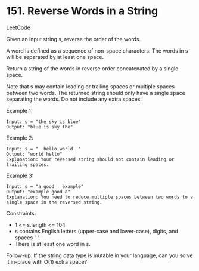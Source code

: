 # 151. Reverse Words in a String
[LeetCode](https://leetcode.com/problems/reverse-words-in-a-string)

Given an input string s, reverse the order of the words.

A word is defined as a sequence of non-space characters. The words in s will be separated by at least one space.

Return a string of the words in reverse order concatenated by a single space.

Note that s may contain leading or trailing spaces or multiple spaces between two words. The returned string should only have a single space separating the words. Do not include any extra spaces.

Example 1:
```
Input: s = "the sky is blue"
Output: "blue is sky the"
```
Example 2:
```
Input: s = "  hello world  "
Output: "world hello"
Explanation: Your reversed string should not contain leading or trailing spaces.
```
Example 3:
```
Input: s = "a good   example"
Output: "example good a"
Explanation: You need to reduce multiple spaces between two words to a single space in the reversed string.
```

Constraints:
- 1 <= s.length <= 104
- s contains English letters (upper-case and lower-case), digits, and spaces ' '.
- There is at least one word in s.


Follow-up: If the string data type is mutable in your language, can you solve it in-place with O(1) extra space?
